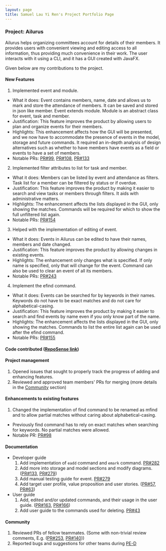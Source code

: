 ```yaml
---
layout: page
title: Samuel Lau Yi Ren's Project Portfolio Page
---
```


### Project: Ailurus

Ailurus helps organizing committees account for details of their members. 
It provides users with convenient viewing and editing access to all information, thus providing much convenience in their work.
The user interacts with it using a CLI, and it has a GUI created with JavaFX.

Given below are my contributions to the project.

#### New Features
1. Implemented event and module.
  * What it does: Event contains members, name, date and allows us to mark and store the attendance of members. It can be saved and stored in json like member.
    Event extends module. Module is an abstract class for event, task and member.
  * Justification: This feature improves the product by allowing users to plan and organize events for their members.
  * Highlights: This enhancement affects how the GUI will be presented, and we now have to accommodate the presence of events in the model, storage and future commands. It required an in-depth analysis of design alternatives such as whether to have members have events as a field or events to have a set of members.
  * Notable PRs: [PR#99](https://github.com/AY2122S1-CS2103T-T15-2/tp/pull/99), [PR#108](https://github.com/AY2122S1-CS2103T-T15-2/tp/pull/108), [PR#133](https://github.com/AY2122S1-CS2103T-T15-2/tp/pull/133)

2. Implemented filter attributes to list for task and member.
  * What it does: Members can be listed by event and attendance as filters. Task list for a member can be filtered by status or if overdue.
  * Justification: This feature improves the product by making it easier to search and view tasks or members through filters. It aids with administrative matters.
  * Highlights: The enhancement affects the lists displayed in the GUI, only showing the matches. Commands will be required for which to show the full unfiltered list again. 
  * Notable PRs: [PR#154](https://github.com/AY2122S1-CS2103T-T15-2/tp/pull/154)

3. Helped with the implementation of editing of event.
  * What it does: Events in Ailurus can be edited to have their names, members and date changed.
  * Justification: This feature improves the product by allowing changes in existing events.
  * Highlights: The enhancement only changes what is specified. If only name is specified, only that will change for the event. Command can also be used to clear an event of all its members.
  * Notable PRs: [PR#243](https://github.com/AY2122S1-CS2103T-T15-2/tp/pull/243)

4. Implement the efind command.
  * What it does: Events can be searched for by keywords in their names. Keywords do not have to be exact matches and do not care for alphabetical-casing.
  * Justification: This feature improves the product by making it easier to search and find events by name even if you only know part of the name.
  * Highlights: The enhancement affects the lists displayed in the GUI, only showing the matches. Commands to list the entire list again can be used after the efind command.
  * Notable PRs: [PR#155](https://github.com/AY2122S1-CS2103T-T15-2/tp/pull/155)

#### Code contributed ([RepoSense link](https://nus-cs2103-ay2122s1.github.io/tp-dashboard/?search=samuel-bit-prog))

#### Project management
1. Opened issues that sought to properly track the progress of adding and enhancing features.
2. Reviewed and approved team members' PRs for merging (more details in the [Community](#community) section)

#### Enhancements to existing features
1. Changed the implementation of find command to be renamed as mfind and to allow partial matches without caring about alphabetical-casing.
  * Previously find command has to rely on exact matches when searching for keywords. No partial matches were allowed.
  * Notable PR: [PR#98](https://github.com/AY2122S1-CS2103T-T15-2/tp/pull/98)

#### Documentation
* Developer guide
  1. Add implementation of `eadd` command and `emark` command. [PR#282](https://github.com/AY2122S1-CS2103T-T15-2/tp/pull/282)
  2. Add more into storage and model sections and modify diagrams. ([PR#133](https://github.com/AY2122S1-CS2103T-T15-2/tp/pull/133), [PR#279](https://github.com/AY2122S1-CS2103T-T15-2/tp/pull/279))
  3. Add manual testing guide for event. [PR#279](https://github.com/AY2122S1-CS2103T-T15-2/tp/pull/279)
  4. Add target user profile, value proposition and user stories. ([PR#57](https://github.com/AY2122S1-CS2103T-T15-2/tp/pull/57), [PR#63](https://github.com/AY2122S1-CS2103T-T15-2/tp/pull/63))
* User guide
  1. Add, edited and/or updated commands, and their usage in the user guide. ([PR#163](https://github.com/AY2122S1-CS2103T-T15-2/tp/pull/163), [PR#166](https://github.com/AY2122S1-CS2103T-T15-2/tp/pull/166))
  2. Add user guide to the commands used for deleting. [PR#43](https://github.com/AY2122S1-CS2103T-T15-2/tp/pull/43)

#### Community
1. Reviewed PRs of fellow teammates. (Some with non-trivial review comments, E.g. ([PR#253](https://github.com/AY2122S1-CS2103T-T15-2/tp/pull/253), [PR#140](https://github.com/AY2122S1-CS2103T-T15-2/tp/pull/140)))
2. Reported bugs and suggestions for other teams during [PE-D](https://github.com/Samuel-bit-prog/ped/issues)
